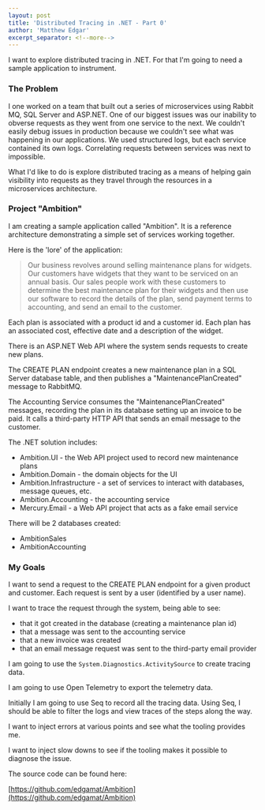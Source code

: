 ```yaml
---
layout: post
title: 'Distributed Tracing in .NET - Part 0'
author: 'Matthew Edgar'
excerpt_separator: <!--more-->
---
```


I want to explore distributed tracing in .NET. For that I'm going to need a sample application to instrument.

<!--more-->

### The Problem

I one worked on a team that built out a series of microservices using Rabbit MQ, SQL Server and ASP.NET. One of our biggest issues was our inability to
obverse requests as they went from one service to the next. We couldn't easily debug issues in production because we couldn't see what was happening
in our applications. We used structured logs, but each service contained its own logs. Correlating requests between services was next to impossible.

What I'd like to do is explore distributed tracing as a means of helping gain visibility into requests as they travel through the resources in a microservices
architecture. 

### Project "Ambition"

I am creating a sample application called "Ambition". It is a reference architecture demonstrating a simple set of services working together.

Here is the 'lore' of the application:

> Our business revolves around selling maintenance plans for widgets. Our customers have widgets that they want to be serviced on an annual basis. Our sales people work with these customers to determine the best maintenance plan for their widgets and then use our software to record the details of the plan, send payment terms to accounting, and send an email to the customer.

Each plan is associated with a product id and a customer id. Each plan has an associated cost, effective date and a description of the widget.

There is an ASP.NET Web API where the system sends requests to create new plans.

The CREATE PLAN endpoint creates a new maintenance plan in a SQL Server database table, and then publishes a "MaintenancePlanCreated" message to RabbitMQ.

The Accounting Service consumes the "MaintenancePlanCreated" messages, recording the plan in its database setting up an invoice to be paid. It calls
a third-party HTTP API that sends an email message to the customer.

The .NET solution includes:

- Ambition.UI - the Web API project used to record new maintenance plans
- Ambition.Domain - the domain objects for the UI
- Ambition.Infrastructure - a set of services to interact with databases, message queues, etc.
- Ambition.Accounting - the accounting service
- Mercury.Email - a Web API project that acts as a fake email service

There will be 2 databases created:

- AmbitionSales
- AmbitionAccounting

### My Goals

I want to send a request to the CREATE PLAN endpoint for a given product and customer. Each request is sent by a user (identified by a user name).

I want to trace the request through the system, being able to see:
- that it got created in the database (creating a maintenance plan id)
- that a message was sent to the accounting service
- that a new invoice was created 
- that an email message request was sent to the third-party email provider 

I am going to use the `System.Diagnostics.ActivitySource` to create tracing data.

I am going to use Open Telemetry to export the telemetry data. 

Initially I am going to use Seq to record all the tracing data. Using Seq, I should be able to filter the logs and view traces of the steps along the way.

I want to inject errors at various points and see what the tooling provides me.

I want to inject slow downs to see if the tooling makes it possible to diagnose the issue.

The source code can be found here:

[https://github.com/edgamat/Ambition](https://github.com/edgamat/Ambition)
